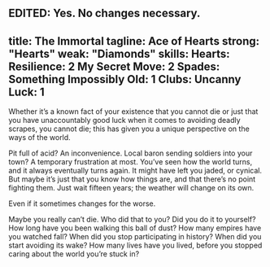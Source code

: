 EDITED: Yes. No changes necessary.
---
title: The Immortal
tagline: Ace of Hearts
strong: "Hearts"
weak: "Diamonds"
skills:
  Hearts:
    Resilience: 2
    My Secret Move: 2
  Spades:
    Something Impossibly Old: 1
  Clubs:
    Uncanny Luck: 1
---

Whether it’s a known fact of your existence that you cannot die or just that you have unaccountably good luck when it comes to avoiding deadly scrapes, you cannot die; this has given you a unique perspective on the ways of the world.

Pit full of acid? An inconvenience. Local baron sending soldiers into your town? A temporary frustration at most. You’ve seen how the world turns, and it always eventually turns again. It might have left you jaded, or cynical. But maybe it’s just that you know how things are, and that there’s no point fighting them. Just wait fifteen years; the weather will change on its own.

Even if it sometimes changes for the worse.

Maybe you really can’t die. Who did that to you? Did you do it to yourself? How long have you been walking this ball of dust? How many empires have you watched fall? When did you stop participating in history? When did you start avoiding its wake? How many lives have you lived, before you stopped caring about the world you’re stuck in?
